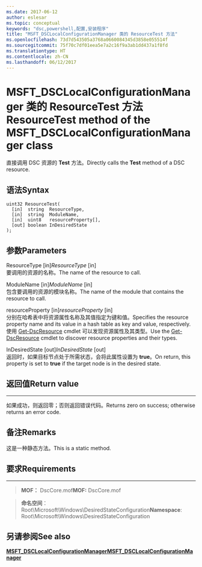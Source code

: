 ```yaml
---
ms.date: 2017-06-12
author: eslesar
ms.topic: conceptual
keywords: "dsc,powershell,配置,安装程序"
title: "MSFT_DSCLocalConfigurationManager 类的 ResourceTest 方法"
ms.openlocfilehash: 73d7d543505a3768a0660084345d3858e055514f
ms.sourcegitcommit: 75f70c7df01eea5e7a2c16f9a3ab1dd437a1f8fd
ms.translationtype: HT
ms.contentlocale: zh-CN
ms.lasthandoff: 06/12/2017
---
```

# <a name="resourcetest-method-of-the-msftdsclocalconfigurationmanager-class"></a><span data-ttu-id="0c918-103">MSFT_DSCLocalConfigurationManager 类的 ResourceTest 方法</span><span class="sxs-lookup"><span data-stu-id="0c918-103">ResourceTest method of the MSFT_DSCLocalConfigurationManager class</span></span>

<span data-ttu-id="0c918-104">直接调用 DSC 资源的 **Test** 方法。</span><span class="sxs-lookup"><span data-stu-id="0c918-104">Directly calls the **Test** method of a DSC resource.</span></span>

<a name="syntax"></a><span data-ttu-id="0c918-105">语法</span><span class="sxs-lookup"><span data-stu-id="0c918-105">Syntax</span></span>
------

```mof
uint32 ResourceTest(
  [in]  string  ResourceType,
  [in]  string  ModuleName,
  [in]  uint8   resourceProperty[],
  [out] boolean InDesiredState
);
```

<a name="parameters"></a><span data-ttu-id="0c918-106">参数</span><span class="sxs-lookup"><span data-stu-id="0c918-106">Parameters</span></span>
----------

<span data-ttu-id="0c918-107">ResourceType \[in\]</span><span class="sxs-lookup"><span data-stu-id="0c918-107">*ResourceType* \[in\]</span></span>  
<span data-ttu-id="0c918-108">要调用的资源的名称。</span><span class="sxs-lookup"><span data-stu-id="0c918-108">The name of the resource to call.</span></span>

<span data-ttu-id="0c918-109">ModuleName \[in\]</span><span class="sxs-lookup"><span data-stu-id="0c918-109">*ModuleName* \[in\]</span></span>  
<span data-ttu-id="0c918-110">包含要调用的资源的模块名称。</span><span class="sxs-lookup"><span data-stu-id="0c918-110">The name of the module that contains the resource to call.</span></span>

<span data-ttu-id="0c918-111">resourceProperty \[in\]</span><span class="sxs-lookup"><span data-stu-id="0c918-111">*resourceProperty* \[in\]</span></span>  
<span data-ttu-id="0c918-112">分别在哈希表中将资源属性名称及其值指定为键和值。</span><span class="sxs-lookup"><span data-stu-id="0c918-112">Specifies the resource property name and its value in a hash table as key and value, respectively.</span></span> <span data-ttu-id="0c918-113">使用 [Get-DscResource](https://technet.microsoft.com/en-us/library/dn521625.aspx) cmdlet 可以发现资源属性及其类型。</span><span class="sxs-lookup"><span data-stu-id="0c918-113">Use the [Get-DscResource](https://technet.microsoft.com/en-us/library/dn521625.aspx) cmdlet to discover resource properties and their types.</span></span>

<span data-ttu-id="0c918-114">InDesiredState \[out\]</span><span class="sxs-lookup"><span data-stu-id="0c918-114">*InDesiredState* \[out\]</span></span>  
<span data-ttu-id="0c918-115">返回时，如果目标节点处于所需状态，会将此属性设置为 **true**。</span><span class="sxs-lookup"><span data-stu-id="0c918-115">On return, this property is set to **true** if the target node is in the desired state.</span></span>

## <a name="return-value"></a><span data-ttu-id="0c918-116">返回值</span><span class="sxs-lookup"><span data-stu-id="0c918-116">Return value</span></span>
------------

<span data-ttu-id="0c918-117">如果成功，则返回零；否则返回错误代码。</span><span class="sxs-lookup"><span data-stu-id="0c918-117">Returns zero on success; otherwise returns an error code.</span></span>

## <a name="remarks"></a><span data-ttu-id="0c918-118">备注</span><span class="sxs-lookup"><span data-stu-id="0c918-118">Remarks</span></span>

<span data-ttu-id="0c918-119">这是一种静态方法。</span><span class="sxs-lookup"><span data-stu-id="0c918-119">This is a static method.</span></span>

## <a name="requirements"></a><span data-ttu-id="0c918-120">要求</span><span class="sxs-lookup"><span data-stu-id="0c918-120">Requirements</span></span>
------------
><span data-ttu-id="0c918-121">**MOF：** DscCore.mof</span><span class="sxs-lookup"><span data-stu-id="0c918-121">**MOF:** DscCore.mof</span></span>

><span data-ttu-id="0c918-122">**命名空间**：Root\Microsoft\Windows\DesiredStateConfiguration</span><span class="sxs-lookup"><span data-stu-id="0c918-122">**Namespace**: Root\Microsoft\Windows\DesiredStateConfiguration</span></span>


## <a name="see-also"></a><span data-ttu-id="0c918-123">另请参阅</span><span class="sxs-lookup"><span data-stu-id="0c918-123">See also</span></span>


[<span data-ttu-id="0c918-124">**MSFT_DSCLocalConfigurationManager**</span><span class="sxs-lookup"><span data-stu-id="0c918-124">**MSFT_DSCLocalConfigurationManager**</span></span>](msft-dsclocalconfigurationmanager.md)


 

 



